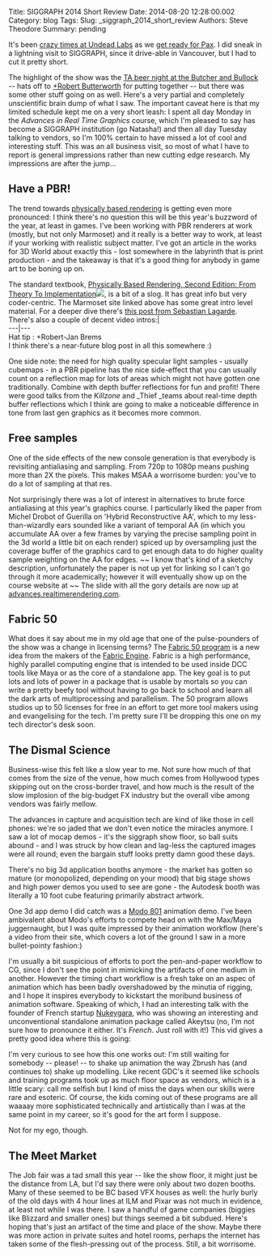 Title: SIGGRAPH 2014 Short Review
Date: 2014-08-20 12:28:00.002
Category: blog
Tags: 
Slug: _siggraph_2014_short_review
Authors: Steve Theodore
Summary: pending

It's been [crazy times at Undead Labs](http://moonrise-game.com/) as we [get ready for Pax](http://undeadlabs.com/2014/08/news/pinny-arcade-now-featuring-moonrise-pin/).  I did sneak in a lightning visit to SIGGRAPH, since it drive-able in Vancouver, but I had to cut it pretty short.   
  
The highlight of the show was the [TA beer night at the Butcher and Bullock](http://tech-artists.org/forum/showthread.php?4885-Siggraph-2014-TA-Meetup)  \-- hats off to [+Robert Butterworth](https://plus.google.com/116275833090172173559)  for putting together -- but there was some other stuff going on as well. Here's a very partial and completely unscientific brain dump of what I saw. The important caveat here is that my limited schedule kept me on a very short leash:  I spent all day Monday in the _Advances in Real Time Graphics_ course, which I'm pleased to say has become a SIGGRAPH institution (go Natasha!) and then all day Tuesday talking to vendors, so I'm 100% certain to have missed a lot of cool and interesting stuff. This was an all business visit, so most of what I have to report is general impressions rather than new cutting edge research.  My impressions are after the jump...  
  
  


## Have a PBR! 

The trend towards [physically based rendering](http://www.marmoset.co/toolbag/learn/pbr-theory) is getting even more pronounced: I think there's no question this will be this year's buzzword of the year, at least in games.  I've been working with PBR renderers at work (mostly, but not only Marmoset) and it really is a better way to work, at least if your working with realistic subject matter.  I've got an article in the works for 3D World about exactly this - lost somewhere in the labyrinth that is print production - and the takeaway is that it's a good thing for anybody in game art to be boning up on.  
  
 The standard textbook, [Physically Based Rendering, Second Edition: From Theory To Implementation](http://www.amazon.com/gp/product/0123750792/ref=as_li_tl?ie=UTF8&camp=1789&creative=390957&creativeASIN=0123750792&linkCode=as2&tag=tecsurgui-20&linkId=HDVQMGQOD6MKGOCB)![](http://ir-na.amazon-adsystem.com/e/ir?t=tecsurgui-20&l=as2&o=1&a=0123750792), is a bit of a slog. It has great info but very coder-centric. The Marmoset site linked above has some great intro level material.  For a deeper dive there's [this post from Sebastian Lagarde](http://seblagarde.wordpress.com/2011/08/17/feeding-a-physical-based-lighting-mode/). There's also a couple of decent video intros:|   
---|---  
Hat tip : +Robert-Jan Brems    
I think there's a near-future blog post in all this somewhere :)  
  
One side note: the need for high quality specular light samples - usually cubemaps - in a PBR pipeline has the nice side-effect that you can usually count on a reflection map for lots of areas which might not have gotten one traditionally. Combine with depth buffer reflections for fun and profit!  There were good talks from the _Killzone_ and _Thief _teams about real-time depth buffer reflections which I think are going to make a noticeable difference in tone from last gen graphics as it becomes more common.  


## Free samples

  
One of the side effects of the new console generation is that everybody is revisiting antialiasing and sampling.  From 720p to 1080p means pushing more than 2X the pixels. This makes MSAA a worrisome burden: you've to do a lot of sampling at that res.  
  
Not surprisingly there was a lot of interest in alternatives to brute force antialiasing at this year's graphics course. I particularly liked the paper from Michel Drobot of Guerilla on 'Hybrid Reconstructive AA', which to my less-than-wizardly ears sounded like a variant of temporal AA (in which you accumulate AA over a few frames by varying the precise sampling point in the 3d world a little bit on each render) spiced up by oversampling just the coverage buffer of the graphics card to get enough data to do higher quality sample weighting on the AA for edges. ~~ I know that's kind of a sketchy description, unfortunately the paper is not up yet for linking so I can't go through it more academically;  however it will eventually show up on the course website at ~~  The slide with all the gory details are now up at [advances.realtimerendering.com](http://advances.realtimerendering.com/).  


## Fabric 50

What does it say about me in my old age that one of the pulse-pounders of the show was a change in licensing terms? The [Fabric 50 program](http://fabricengine.com/fabric50/) is a new idea from the makers of the [Fabric Engine](http://fabricengine.com/). Fabric is a high performance, highly parallel computing engine that is intended to be used inside DCC tools like Maya or as the core of a standalone app. The key goal is to put lots and lots of power in a package that is usable by mortals so you can write a pretty beefy tool without having to go back to school and learn all the dark arts of multiprocessing and parallelism. The 50 program allows studios up to 50 licenses for free in an effort to get more tool makers using and evangelising for the tech. I'm pretty sure I'll be dropping this one on my tech director's desk soon.   


## The Dismal Science

Business-wise this felt like a slow year to  me. Not sure how much of that comes from the size of the venue, how much comes from Hollywood types skipping out on the cross-border travel, and how much is the result of the slow implosion of the big-budget FX industry but the overall vibe among vendors was fairly mellow.   
  
The advances in capture and acquisition tech are kind of like those in cell phones: we're so jaded that we don't even notice the miracles anymore. I saw a lot of mocap demos - it's the siggraph show floor, so ball suits abound - and I was struck by how clean and lag-less the captured images were all round; even the bargain stuff looks pretty damn good these days.  


  


There's no big 3d application booths anymore - the market has gotten so mature (or monopolized, depending on your mood) that big stage shows and high power demos you used to see are gone - the Autodesk booth was literally a 10 foot cube featuring primarily  abstract artwork.   
  
One 3d app demo I did catch was a [Modo 801](http://www.thefoundry.co.uk/products/modo/latest-version/) animation demo. I've been ambivalent about Modo's efforts to compete head on with the Max/Maya juggernaught, but I was quite impressed by their animation workflow (here's a video from their site, which covers a lot of the ground I saw in a more bullet-pointy fashion:)  
  
  
I'm usually a bit suspicious of efforts to port the pen-and-paper workflow to CG, since I don't see the point in mimicking the artifacts of one medium in another. However the timing chart workflow is a fresh take on an aspec of animation which has been badly overshadowed by the minutia of rigging, and I hope it inspires everybody to kickstart the moribund business of animation software. Speaking of which, I had an interesting talk with the founder of French startup [Nukeygara](http://www.nukeygara.com/), who was showing an interesting and unconventional standalone animation package called Akeytsu (no, I'm not sure how to pronounce it either. It's _French_. Just roll with it!) This vid gives a pretty good idea where this is going:  
    
  
I'm very curious to see how this one works out: I'm still waiting for somebody -- please! -- to shake up animation the way Zbrush has (and continues to) shake up modelling. Like recent GDC's it seemed like schools and training programs took up as much floor space as vendors, which is a little scary: call me selfish but I kind of miss the days when  our skills were rare and esoteric.  Of course, the kids coming out of these programs are all waaaay more sophisticated technically and artistically than I was at the same point in my career, so it's good for the art form I suppose.  
  
Not for my ego, though.  


## The Meet Market 

 The Job fair was a tad small this year -- like the show floor, it might just be the distance from LA, but I'd say there were only about two dozen booths.  Many of these seemed to be BC based VFX houses as well: the hurly burly of the old days with 4 hour lines at ILM and Pixar was not much in evidence, at least not while I was there. I saw a handful of game companies (biggies like Blizzard and smaller ones) but things seemed a bit subdued. Here's hoping that's just an artifact of the time and place of the show.  Maybe there was more action in private suites and hotel rooms, perhaps the internet has taken some of the flesh-pressing out of the process. Still, a bit worrisome.  
  
  
  
  


